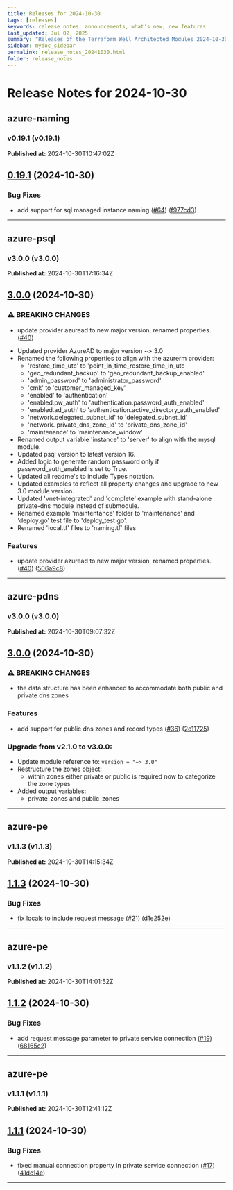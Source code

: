 ```yaml
---
title: Releases for 2024-10-30
tags: [releases]
keywords: release notes, announcements, what's new, new features
last_updated: Jul 02, 2025
summary: "Releases of the Terraform Well Architected Modules 2024-10-30"
sidebar: mydoc_sidebar
permalink: release_notes_20241030.html
folder: release_notes
---
```


# Release Notes for 2024-10-30

## azure-naming
### v0.19.1 (v0.19.1)
**Published at:** 2024-10-30T10:47:02Z

## [0.19.1](https://github.com/CloudNationHQ/terraform-azure-naming/compare/v0.19.0...v0.19.1) (2024-10-30)


### Bug Fixes

* add support for sql managed instance naming ([#64](https://github.com/CloudNationHQ/terraform-azure-naming/issues/64)) ([f977cd3](https://github.com/CloudNationHQ/terraform-azure-naming/commit/f977cd3f2be8f68acb450690647f5bc8b99464af))

---

## azure-psql
### v3.0.0 (v3.0.0)
**Published at:** 2024-10-30T17:16:34Z

## [3.0.0](https://github.com/CloudNationHQ/terraform-azure-psql/compare/v2.1.0...v3.0.0) (2024-10-30)


### ⚠ BREAKING CHANGES

* update provider azuread to new major version, renamed properties.  ([#40](https://github.com/CloudNationHQ/terraform-azure-psql/issues/40))
- Updated provider AzureAD to major version ~> 3.0
- Renamed the following properties to align with the azurerm provider:
  * 'restore_time_utc' to 'point_in_time_restore_time_in_utc
  * 'geo_redundant_backup' to 'geo_redundant_backup_enabled'
  * 'admin_password' to 'administrator_password'
  * 'cmk' to 'customer_managed_key'
  * 'enabled' to 'authentication'
  * 'enabled.pw_auth' to 'authentication.password_auth_enabled'
  * 'enabled.ad_auth' to 'authentication.active_directory_auth_enabled'
  * 'network.delegated_subnet_id' to 'delegated_subnet_id'
  * 'network. private_dns_zone_id' to 'private_dns_zone_id'
  * 'maintenance' to 'maintenance_window'
- Renamed output variable 'instance' to 'server' to align with the mysql module.
- Updated psql version to latest version 16. 
- Added logic to generate random password only if password_auth_enabled is set to True. 
- Updated all readme's to include Types notation. 
- Updated examples to reflect all property changes and upgrade to new 3.0 module version. 
- Updated 'vnet-integrated' and 'complete' example with stand-alone private-dns module instead of submodule. 
- Renamed example 'maintentance' folder to 'maintenance' and 'deploy.go' test file to 'deploy_test.go'. 
- Renamed 'local.tf' files to 'naming.tf' files

### Features

* update provider azuread to new major version, renamed properties.  ([#40](https://github.com/CloudNationHQ/terraform-azure-psql/issues/40)) ([506a9c8](https://github.com/CloudNationHQ/terraform-azure-psql/commit/506a9c83cc0b20c8548b0266fa062de8ffa2edc1))

---

## azure-pdns
### v3.0.0 (v3.0.0)
**Published at:** 2024-10-30T09:07:32Z

## [3.0.0](https://github.com/CloudNationHQ/terraform-azure-pdns/compare/v2.1.0...v3.0.0) (2024-10-30)


### ⚠ BREAKING CHANGES

* the data structure has been enhanced to accommodate both public and private dns zones

### Features

* add support for public dns zones and record types ([#36](https://github.com/CloudNationHQ/terraform-azure-pdns/issues/36)) ([2e11725](https://github.com/CloudNationHQ/terraform-azure-pdns/commit/2e117251a16c237f3e925aa4508e71cd455e7887))

### Upgrade from v2.1.0 to v3.0.0:

- Update module reference to: `version = "~> 3.0"`
- Restructure the zones object:
  - within zones either private or public is required now to categorize the zone types
- Added output variables:
  - private_zones and public_zones

---

## azure-pe
### v1.1.3 (v1.1.3)
**Published at:** 2024-10-30T14:15:34Z

## [1.1.3](https://github.com/CloudNationHQ/terraform-azure-pe/compare/v1.1.2...v1.1.3) (2024-10-30)


### Bug Fixes

* fix locals to include request message ([#21](https://github.com/CloudNationHQ/terraform-azure-pe/issues/21)) ([d1e252e](https://github.com/CloudNationHQ/terraform-azure-pe/commit/d1e252ef8ce0d2e52e97f43e4e9bb139c2ca6752))

---

## azure-pe
### v1.1.2 (v1.1.2)
**Published at:** 2024-10-30T14:01:52Z

## [1.1.2](https://github.com/CloudNationHQ/terraform-azure-pe/compare/v1.1.1...v1.1.2) (2024-10-30)


### Bug Fixes

* add request message parameter to private service connection ([#19](https://github.com/CloudNationHQ/terraform-azure-pe/issues/19)) ([68165c2](https://github.com/CloudNationHQ/terraform-azure-pe/commit/68165c2096feac9e4b67a91ff04fb1fc49206d3f))

---

## azure-pe
### v1.1.1 (v1.1.1)
**Published at:** 2024-10-30T12:41:12Z

## [1.1.1](https://github.com/CloudNationHQ/terraform-azure-pe/compare/v1.1.0...v1.1.1) (2024-10-30)


### Bug Fixes

* fixed manual connection property in private service connection ([#17](https://github.com/CloudNationHQ/terraform-azure-pe/issues/17)) ([41dc14e](https://github.com/CloudNationHQ/terraform-azure-pe/commit/41dc14eb63dbdad72a5448ad7c8086baff630341))

---

